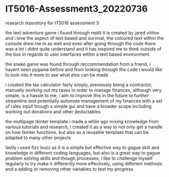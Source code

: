 # IT5016-Assessment3_20220736
research repository for IT5016 assessment 3 

the text adventure game i found through replit it is created by jared vititoe and i love the aspect of text based and survival, 
the coloured text within the console drew me in as well and even after going through the code there was a lot i didnt quite understand 
and it has inspired me to think outside of the box in regards to user interfaces within a text based environment

the snake game was found through reccommendation from a friend, i havent seen pygame before and from looking through the code 
i would like to look into it more to see what else can be made

i created the tax calculator fairly simply, previously being a contractor, manually working out my taxes in order to manage finances, 
although very simple, is a hassle to me, i aim to improve this in the future to further streamline and potentially automate management of my finances with a set
of rules input though a simple gui and have a broader scope including working out donations and other deductables

the multipage tkinter template i made a while ago mixing  knowledge from various tutorials and research, 
i created it as a way to not only get a handle on how tkinter functions, but also as a reusable template that can be adapted to many other projects

lastly i used fizz buzz as it is a simple but effective way to gague skill and knowledge in different coding languages,
but also is a great way to gague problem solving skills and though processes, i like to challenge myself regularly to try make it differently
more effectively, using different methods and a adding or removing other variables to test my progress.
